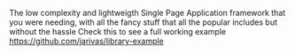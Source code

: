 The low complexity and lightweigth Single Page Application framework that you were needing, with all the fancy stuff that all the popular includes but without the hassle
Check this to see a full working example https://github.com/jarivas/library-example
